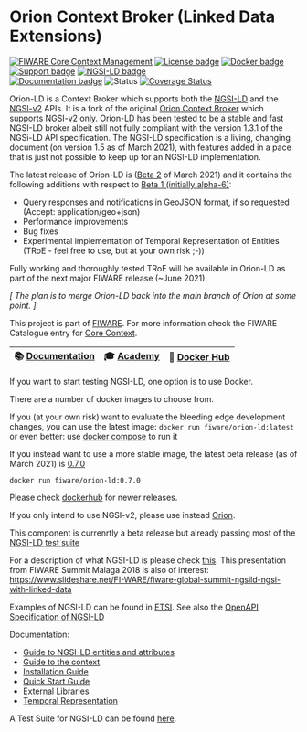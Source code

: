 # <a name="top"></a>Orion Context Broker (Linked Data Extensions)


[![FIWARE Core Context Management](https://nexus.lab.fiware.org/repository/raw/public/badges/chapters/core.svg)](https://www.fiware.org/developers/catalogue/)
[![License badge](https://img.shields.io/github/license/FIWARE/context.Orion-LD.svg)](https://opensource.org/licenses/AGPL-3.0)
[![Docker badge](https://img.shields.io/docker/pulls/fiware/orion-ld.svg)](https://hub.docker.com/r/fiware/orion-ld/)
[![Support badge]( https://img.shields.io/badge/support-sof-yellowgreen.svg)](http://stackoverflow.com/questions/tagged/fiware-orion)
[![NGSI-LD badge](https://img.shields.io/badge/NGSI-LD-red.svg)](https://www.etsi.org/deliver/etsi_gs/CIM/001_099/009/01.04.01_60/gs_cim009v010401p.pdf)
<br>
[![Documentation badge](https://readthedocs.org/projects/fiware-orion/badge/?version=latest)](http://fiware-orion-ld.readthedocs.io/en/latest/?badge=latest)
![Status](https://nexus.lab.fiware.org/static/badges/statuses/incubating.svg)
[![Coverage Status](https://coveralls.io/repos/github/FIWARE/context.Orion-LD/badge.svg?branch=develop)](https://coveralls.io/github/FIWARE/context.Orion-LD?branch=develop)

Orion-LD is a Context Broker which supports both the [NGSI-LD](https://www.etsi.org/deliver/etsi_gs/CIM/001_099/009/01.04.01_60/gs_cim009v010401p.pdf) and the
[NGSI-v2](https://fiware.github.io/specifications/OpenAPI/ngsiv2) APIs.
It is a fork of the original [Orion Context Broker](https://github.com/telefonicaid/fiware-orion) which supports NGSI-v2 only.
Orion-LD has been tested to be a stable and fast NGSI-LD broker albeit still not fully compliant with the version 1.3.1 of the NGSi-LD API specification.
The NGSI-LD specification is a living, changing document (on version 1.5 as of March 2021), with features added in a pace that is just not possible to keep up for an NGSI-LD implementation.

The latest release of Orion-LD is ([Beta 2](https://github.com/FIWARE/context.Orion-LD/releases/tag/v0.7.0) of March 2021) and it contains the following additions with respect to [Beta 1 (initially alpha-6)](https://github.com/FIWARE/context.Orion-LD/releases/tag/v0.6.1-alpha):
* Query responses and notifications in GeoJSON format, if so requested (Accept: application/geo+json)
* Performance improvements
* Bug fixes
* Experimental implementation of Temporal Representation of Entities (TRoE - feel free to use, but at your own risk ;-))

Fully working and thoroughly tested TRoE will be available in Orion-LD as part of the next major FIWARE release (~June 2021).

_[ The plan is to merge Orion-LD back into the main branch of Orion at some point. ]_

This project is part of [FIWARE](https://www.fiware.org/). For more information check the FIWARE Catalogue entry for
[Core Context](https://github.com/Fiware/catalogue/tree/master/core).

| :books: [Documentation](https://github.com/FIWARE/context.Orion-LD/tree/develop/doc/manuals-ld) | :mortar_board: [Academy](https://fiware-academy.readthedocs.io/en/latest/core/orion-ld) | :whale: [Docker Hub](https://hub.docker.com/r/fiware/orion-ld/) |
| ----------------------------------------------------------------------------------------------- | ----------------------------------------------------------------------------------------- | ---------------------------------------------------------------- |

If you want to start testing NGSI-LD, one option is to use Docker.

There are a number of docker images to choose from.

If you (at your own risk) want to evaluate the bleeding edge development changes, you can use the latest image:
```docker run fiware/orion-ld:latest```  or even better: use [docker compose](https://github.com/FIWARE/context.Orion-LD/blob/develop/docker/docker-compose.yml) to run it

If you instead want to use a more stable image, the latest beta release (as of March 2021) is [0.7.0](https://github.com/FIWARE/context.Orion-LD/releases/tag/v0.7.0)

```docker run fiware/orion-ld:0.7.0```

Please check [dockerhub](https://hub.docker.com/r/fiware/orion-ld/tags) for newer releases.

If you only intend to use NGSI-v2, please use instead [Orion](https://github.com/telefonicaid/fiware-orion). 

This component is currenrtly a beta release but already passing most of the [NGSI-LD test suite](https://github.com/FIWARE/NGSI-LD_TestSuite)

For a description of what NGSI-LD is please check [this](https://github.com/Fiware/NGSI-LD_Wrapper/blob/master/README.md).
This presentation from FIWARE Summit Malaga 2018 is also of interest: https://www.slideshare.net/FI-WARE/fiware-global-summit-ngsild-ngsi-with-linked-data

Examples of NGSI-LD can be found in [ETSI](https://forge.etsi.org/gitlab/NGSI-LD/NGSI-LD/tree/master/examples).
See also the [OpenAPI Specification of NGSI-LD](https://forge.etsi.org/swagger/ui/?url=https://forge.etsi.org/gitlab/NGSI-LD/NGSI-LD/raw/master/spec/updated/full_api.json)

Documentation:
* [Guide to NGSI-LD entities and attributes](doc/manuals-ld/entities-and-attributes.md)
* [Guide to the context](doc/manuals-ld/the-context.md)
* [Installation Guide](doc/manuals-ld/installation-guide.md)
* [Quick Start Guide](doc/manuals-ld/quick-start-guide.md)
* [External Libraries](doc/manuals-ld/external-libraries.md)
* [Temporal Representation](doc/manuals-ld/troe.md)

A Test Suite for NGSI-LD can be found [here](https://github.com/fiware/NGSI-LD_Tests). 
